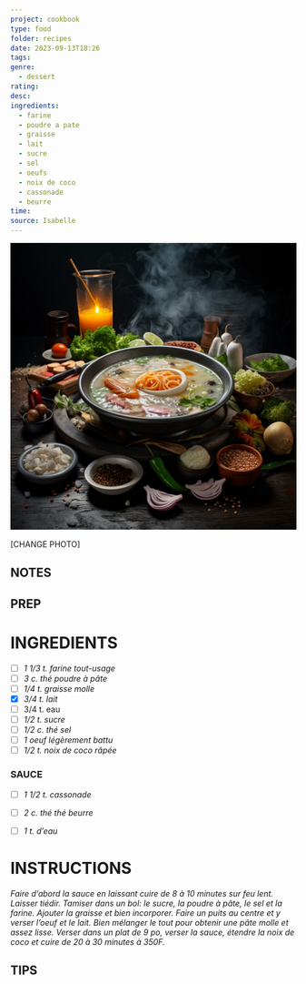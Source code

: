 ```yaml
---
project: cookbook
type: food
folder: recipes
date: 2023-09-13T18:26
tags: 
genre:
  - dessert
rating: 
desc: 
ingredients:
  - farine
  - poudre a pate
  - graisse
  - lait
  - sucre
  - sel
  - oeufs
  - noix de coco
  - cassonade
  - beurre
time: 
source: Isabelle
---
```


![IMAGE](_default.png)


[CHANGE PHOTO]


## NOTES




## PREP


# INGREDIENTS

- [ ] _1 1/3 t. farine tout-usage_
- [ ] _3 c. thé poudre à pâte_
- [ ] _1/4 t. graisse molle_
- [x] _3/4 t. lait_
- [ ] 3/4 t. eau
- [ ] _1/2 t. sucre_
- [ ] _1/2 c. thé sel_
- [ ] _1 oeuf légèrement battu_
- [ ] _1/2 t. noix de coco râpée_

### SAUCE

- [ ] _1 1/2 t. cassonade_
- [ ] _2 c. thé thé beurre_
- [ ] _1 t. d’eau_



# INSTRUCTIONS

_Faire d’abord la sauce en laissant cuire de 8_
_à 10 minutes sur feu lent. Laisser tiédir. Tamiser_
_dans un bol: le sucre, la poudre à pâte,_
_le sel et la farine. Ajouter la graisse et bien_
_incorporer. Faire un puits au centre et y verser_
_l’oeuf et le lait. Bien mélanger le tout pour_
_obtenir une pâte molle et assez lisse. Verser_
_dans un plat de 9 po, verser la sauce, étendre_
_la noix de coco et cuire de 20 à 30 minutes à_
_350F._



## TIPS



